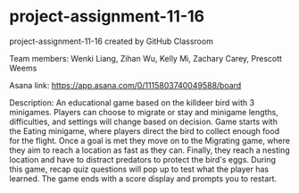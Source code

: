 # project-assignment-11-16
project-assignment-11-16 created by GitHub Classroom


Team members:
Wenki Liang, Zihan Wu, Kelly Mi, Zachary Carey, Prescott Weems

Asana link: https://app.asana.com/0/1115803740049588/board


Description:
An educational game based on the killdeer bird with 3 minigames. 
Players can choose to migrate or stay and minigame lengths, difficulties, and settings will change based on decision.
Game starts with the Eating minigame, where players direct the bird to collect enough food for the flight.
Once a goal is met they move on to the Migrating game, where they aim to reach a location as fast as they can.
Finally, they reach a nesting location and have to distract predators to protect the bird's eggs. During this game,
recap quiz questions will pop up to test what the player has learned. 
The game ends with a score display and prompts you to restart. 
